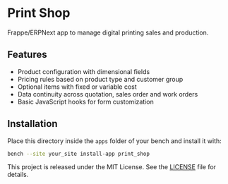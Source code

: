 # Print Shop

Frappe/ERPNext app to manage digital printing sales and production.

## Features

- Product configuration with dimensional fields
- Pricing rules based on product type and customer group
- Optional items with fixed or variable cost
- Data continuity across quotation, sales order and work orders
 - Basic JavaScript hooks for form customization

## Installation

Place this directory inside the `apps` folder of your bench and install it with:

```bash
bench --site your_site install-app print_shop
```

This project is released under the MIT License. See the [LICENSE](../LICENSE) file for details.

